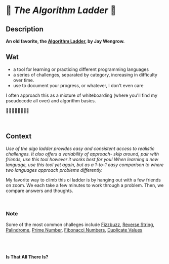 # 🍏 _The Algorithm Ladder_ 🍏


## Description
**An old favorite, the [Algorithm Ladder](https://trello.com/b/smxNsfu6/algorithm-ladder), by Jay Wengrow.**

## Wat
* a tool for learning or practicing different programming languages
* a series of challenges, separated by category, increasing in difficulty over time.
* use to document your progress, or whatever, I don't even care

I often approach this as a mixture of whiteboarding (where you'll find my pseudocode all over) and algorithm basics.


🍏🍎🍏🍎🍏🍎🍏🍎


<br>

## Context
_Use of the algo ladder provides easy and consistent access to realistic challenges. It also offers a variability of approach- skip around, pair with friends, use this tool however it works best for you! When learning a new language, use this tool yet again, but as a 1-to-1 easy comparison to where two languages approach problems differently._

 My favorite way to climb this ol ladder is by hanging out with a few friends on zoom. We each take a few minutes to work through a problem. Then, we compare answers and thoughts. 

<br>

### Note

Some of the most common challeges include [Fizzbuzz](https://anyonecanlearntocode.com/think-like-a-software-engineer/videos/110), [Reverse String]( https://anyonecanlearntocode.com/think-like-a-software-engineer/videos/111), [Palindrome](https://anyonecanlearntocode.com/think-like-a-software-engineer/videos/112), [Prime Number](https://anyonecanlearntocode.com/think-like-a-software-engineer/videos/113),  [Fibonacci Numbers](https://anyonecanlearntocode.com/think-like-a-software-engineer/videos/114), [Duplicate Values](https://anyonecanlearntocode.com/think-like-a-software-engineer/videos/115)

<br>

<br>

#### Is That All There Is?
